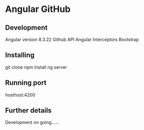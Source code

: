 # Angular GitHub




## Development 
Angular version 8.3.22
Github API
Angular Interceptors
Bootstrap

## Installing
git clone
npm install
ng server




## Running port

hosthost:4200


## Further details

Development on going......
